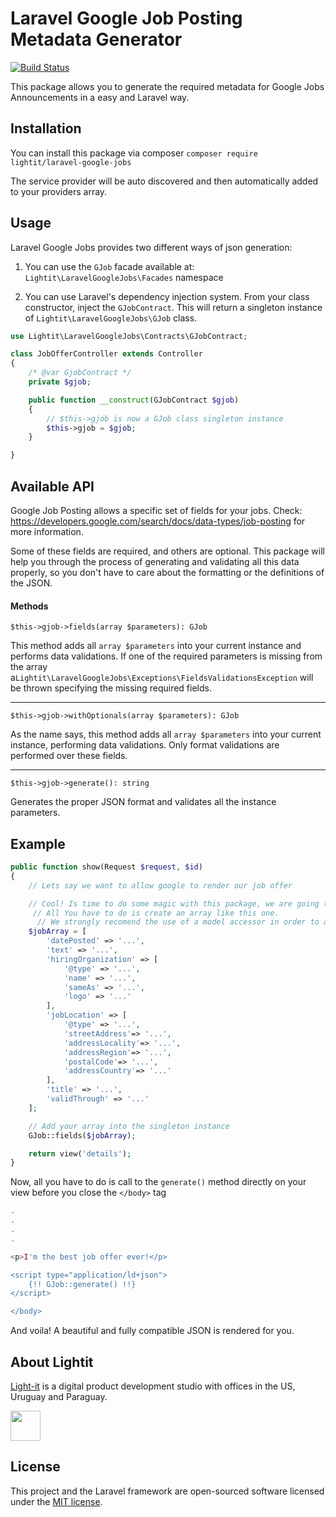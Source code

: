 # Laravel Google Job Posting Metadata Generator
[![Build Status](https://travis-ci.com/Light-it-labs/laravel-google-jobs.svg?branch=master)](https://travis-ci.com/Light-it-labs/laravel-google-jobs)

This package allows you to generate the required metadata for Google Jobs Announcements in a easy and Laravel way.

## Installation
You can install this package via composer
`composer require lightit/laravel-google-jobs`

The service provider will be auto discovered and then automatically added to your providers array.

## Usage
Laravel Google Jobs provides two different ways of json generation:

1) You can use the `GJob` facade available at:
`Lightit\LaravelGoogleJobs\Facades` namespace

2) You can use Laravel's dependency injection system. From your class constructor, inject the `GJobContract`. This will return a singleton instance
of `Lightit\LaravelGoogleJobs\GJob` class.

```php
use Lightit\LaravelGoogleJobs\Contracts\GJobContract;

class JobOfferController extends Controller
{
    /* @var GjobContract */
    private $gjob;

    public function __construct(GJobContract $gjob)
    {
        // $this->gjob is now a GJob class singleton instance
        $this->gjob = $gjob;
    }

}
```

## Available API
Google Job Posting allows a specific set of fields for your jobs. Check: https://developers.google.com/search/docs/data-types/job-posting for more information.

Some of these fields are required, and others are optional. This package will help you through the
process of generating and validating all this data properly, so you don't have to care about the formatting or the definitions of the JSON.

#### Methods
`$this->gjob->fields(array $parameters): GJob`

This method adds all `array $parameters` into your current instance and performs data validations.
If one of the required parameters is missing from the array a`Lightit\LaravelGoogleJobs\Exceptions\FieldsValidationsException` will be thrown specifying the missing required fields.

-----

`$this->gjob->withOptionals(array $parameters): GJob`

As the name says, this method adds all `array $parameters` into your current instance, performing data validations. Only format validations are performed over these fields.


-----

`$this->gjob->generate(): string`

Generates the proper JSON format and validates all the instance parameters.

## Example
```php
public function show(Request $request, $id)
{
    // Lets say we want to allow google to render our job offer

    // Cool! Is time to do some magic with this package, we are going to use the Facade for this example
     // All You have to do is create an array like this one.
      // We strongly recomend the use of a model accessor in order to avoid duplicated code and provide one single source of truth for your job offer array representation
    $jobArray = [
        'datePosted' => '...',
        'text' => '...',
        'hiringOrganization' => [
            '@type' => '...',
            'name' => '...',
            'sameAs' => '...',
            'logo' => '...'
        ],
        'jobLocation' => [
            '@type' => '...',
            'streetAddress'=> '...',
            'addressLocality'=> '...',
            'addressRegion'=> '...',
            'postalCode'=> '...',
            'addressCountry'=> '...'
        ],
        'title' => '...',
        'validThrough' => '...'
    ];

    // Add your array into the singleton instance
    GJob::fields($jobArray);

    return view('details');
}
```

Now, all you have to do is call to the `generate()` method directly on your view before you close the `</body>`  tag

```php
.
.
.
.

<p>I'm the best job offer ever!</p>

<script type="application/ld+json">
    {!! GJob::generate() !!}
</script>

</body>
```

And voila! A beautiful and fully compatible JSON is rendered for you.

## About Lightit
[Light-it](https://lightit.io) is a digital product development studio with offices in the US, Uruguay and Paraguay.

<img src="https://avatars1.githubusercontent.com/u/39625568?s=200&v=4" width="48">

## License
This project and the Laravel framework are open-sourced software licensed under the [MIT license](http://opensource.org/licenses/MIT).
